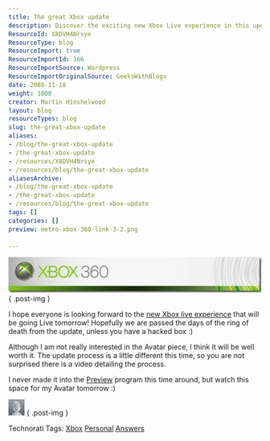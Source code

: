 ```yaml
---
title: The great Xbox update
description: Discover the exciting new Xbox Live experience in this update! Get ready for fresh features and a smoother gaming journey. Don't miss out!
ResourceId: X8DVH4Nrsye
ResourceType: blog
ResourceImport: true
ResourceImportId: 166
ResourceImportSource: Wordpress
ResourceImportOriginalSource: GeeksWithBlogs
date: 2008-11-18
weight: 1000
creator: Martin Hinshelwood
layout: blog
resourceTypes: blog
slug: the-great-xbox-update
aliases:
- /blog/the-great-xbox-update
- /the-great-xbox-update
- /resources/X8DVH4Nrsye
- /resources/blog/the-great-xbox-update
aliasesArchive:
- /blog/the-great-xbox-update
- /the-great-xbox-update
- /resources/blog/the-great-xbox-update
tags: []
categories: []
preview: metro-xbox-360-link-3-2.png

---
```

[![xbox live](images/ThegreatXboxupdate_AEC7-xbox-live_thumb-2-3.jpg)](http://blog.hinshelwood.com/files/2011/05/GWB-WindowsLiveWriter-ThegreatXboxupdate_AEC7-xbox-live_2.jpg)
{ .post-img }

I hope everyone is looking forward to the [new Xbox live experience](http://www.xbox.com/en-gb/live/NXE/) that will be going Live tomorrow! Hopefully we are passed the days of the ring of death from the update, unless you have a hacked box :)

Although I am not really interested in the Avatar piece, I think it will be well worth it. The update process is a little different this time, so you are not surprised there is a video detailing the process.

I never made it into the [Preview](http://majornelson.com/archive/2008/10/24/the-new-xbox-experience-preview-program.aspx) program this time around, but watch this space for my Avatar tomorrow :)

![](images/avatar-body-1-1.png)
{ .post-img }

Technorati Tags: [Xbox](http://technorati.com/tags/Xbox) [Personal](http://technorati.com/tags/Personal) [Answers](http://technorati.com/tags/Answers)
